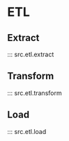 # ETL

## Extract

::: src.etl.extract

## Transform

::: src.etl.transform

## Load

::: src.etl.load
